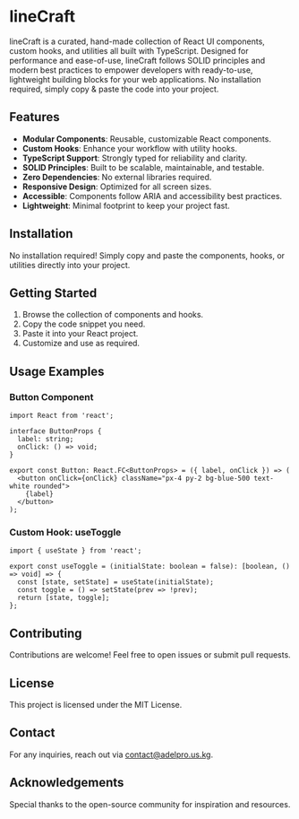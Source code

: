 # lineCraft

lineCraft is a curated, hand-made collection of React UI components, custom hooks, and utilities all built with TypeScript. Designed for performance and ease-of-use, lineCraft follows SOLID principles and modern best practices to empower developers with ready-to-use, lightweight building blocks for your web applications. No installation required, simply copy & paste the code into your project.

## Features

- **Modular Components**: Reusable, customizable React components.
- **Custom Hooks**: Enhance your workflow with utility hooks.
- **TypeScript Support**: Strongly typed for reliability and clarity.
- **SOLID Principles**: Built to be scalable, maintainable, and testable.
- **Zero Dependencies**: No external libraries required.
- **Responsive Design**: Optimized for all screen sizes.
- **Accessible**: Components follow ARIA and accessibility best practices.
- **Lightweight**: Minimal footprint to keep your project fast.

## Installation

No installation required! Simply copy and paste the components, hooks, or utilities directly into your project.

## Getting Started

1. Browse the collection of components and hooks.
2. Copy the code snippet you need.
3. Paste it into your React project.
4. Customize and use as required.

## Usage Examples

### Button Component

```tsx
import React from 'react';

interface ButtonProps {
  label: string;
  onClick: () => void;
}

export const Button: React.FC<ButtonProps> = ({ label, onClick }) => (
  <button onClick={onClick} className="px-4 py-2 bg-blue-500 text-white rounded">
    {label}
  </button>
);
```

### Custom Hook: useToggle

```tsx
import { useState } from 'react';

export const useToggle = (initialState: boolean = false): [boolean, () => void] => {
  const [state, setState] = useState(initialState);
  const toggle = () => setState(prev => !prev);
  return [state, toggle];
};
```

## Contributing

Contributions are welcome! Feel free to open issues or submit pull requests.

## License

This project is licensed under the MIT License.

## Contact

For any inquiries, reach out via [contact@adelpro.us.kg](mailto:contact@adelpro.us.kg).

## Acknowledgements

Special thanks to the open-source community for inspiration and resources.

